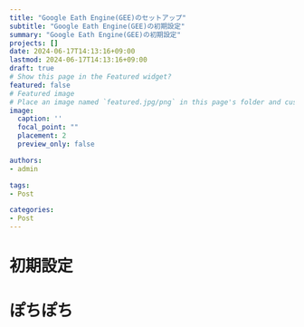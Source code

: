```yaml
---
title: "Google Eath Engine(GEE)のセットアップ"
subtitle: "Google Eath Engine(GEE)の初期設定"
summary: "Google Eath Engine(GEE)の初期設定"
projects: []
date: 2024-06-17T14:13:16+09:00
lastmod: 2024-06-17T14:13:16+09:00
draft: true
# Show this page in the Featured widget?
featured: false
# Featured image
# Place an image named `featured.jpg/png` in this page's folder and customize its options here.
image:
  caption: ''
  focal_point: ""
  placement: 2
  preview_only: false

authors:
- admin

tags:
- Post

categories:
- Post
---
```


# 初期設定
# ぽちぽち

